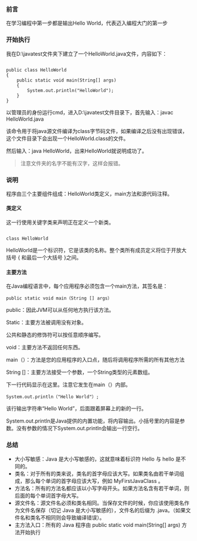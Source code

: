 ### 前言

在学习编程中第一步都是输出Hello World，代表迈入编程大门的第一步

### 开始执行

我在D:\javatest文件夹下建立了一个HelloWorld.java文件，内容如下：

``` 

public class HelloWorld
{
	public static void main(String[] args)
	{
		System.out.println("HelloWorld");
	}
}
```

以管理员的身份运行cmd，进入D:\javatest文件目录下，首先输入：javac HelloWorld.java 

该命令用于将java源文件编译为class字节码文件，如果编译之后没有出现错误，这个文件目录下会出现一个HelloWorld.class的文件。

然后输入：java HelloWorld，出来HelloWorld就说明成功了。

> 注意文件夹的名字不能有汉字，这样会报错。
### 说明

程序由三个主要组件组成：HelloWorld类定义，main方法和源代码注释。

#### 类定义

这一行使用关键字类来声明正在定义一个新类。

``` 

class HelloWorld 
```

HelloWorld是一个标识符，它是该类的名称。整个类所有成员定义将位于开放大括号   {  和最后一个大括号  }之间。

#### 主要方法

在Java编程语言中，每个应用程序必须包含一个main方法，其签名是：

``` 
public static void main（String [] args）

```

public：因此JVM可以从任何地方执行该方法。

Static：主要方法被调用没有对象。

公共和静态的修饰符可以按任意顺序编写。

void：主要方法不返回任何东西。

main（）：方法是您的应用程序的入口点，随后将调用程序所需的所有其他方法

String []：主要方法接受一个参数，一个String类型的元素数组。

下一行代码显示在这里。注意它发生在main（）内部。
```
System.out.println（"Hello World"）;
```

该行输出字符串“Hello World”，后面跟着屏幕上的新的一行。

System.out.println是Java提供的内置功能，将内容输出。小括号里的内容是参数。没有参数的情况下System.out.println会输出一行空行。


### 总结
- 大小写敏感：Java 是大小写敏感的，这就意味着标识符 Hello 与 hello 是不同的。
- 类名：对于所有的类来说，类名的首字母应该大写。如果类名由若干单词组成，那么每个单词的首字母应该大写，例如 MyFirstJavaClass 。
- 方法名：所有的方法名都应该以小写字母开头。如果方法名含有若干单词，则后面的每个单词首字母大写。
- 源文件名：源文件名必须和类名相同。当保存文件的时候，你应该使用类名作为文件名保存（切记 Java 是大小写敏感的），文件名的后缀为 .java。（如果文件名和类名不相同则会导致编译错误）。
- 主方法入口：所有的 Java 程序由 public static void main(String[] args) 方法开始执行


